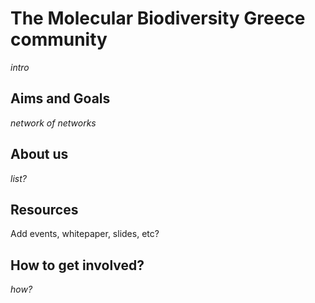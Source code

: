 # The Molecular Biodiversity Greece community

_intro_


## Aims and Goals

_network of networks_


## About us

_list?_

## Resources

Add events, whitepaper, slides, etc?

## How to get involved?

_how?_


